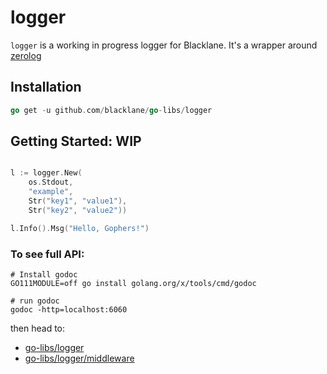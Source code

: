# logger

`logger` is a working in progress logger for Blacklane. It's a wrapper around 
[zerolog](https://github.com/rs/zerolog)

## Installation

```go
go get -u github.com/blacklane/go-libs/logger
```

## Getting Started: WIP

```go

l := logger.New(
    os.Stdout,
    "example",
    Str("key1", "value1"),
    Str("key2", "value2"))

l.Info().Msg("Hello, Gophers!")
```

### To see full API:

```shell script
# Install godoc
GO111MODULE=off go install golang.org/x/tools/cmd/godoc

# run godoc
godoc -http=localhost:6060
``` 

then head to:
 - [go-libs/logger](http://localhost:6060/pkg/github.com/blacklane/go-libs/logger/)
 - [go-libs/logger/middleware](http://localhost:6060/pkg/github.com/blacklane/go-libs/logger/middleware/)
